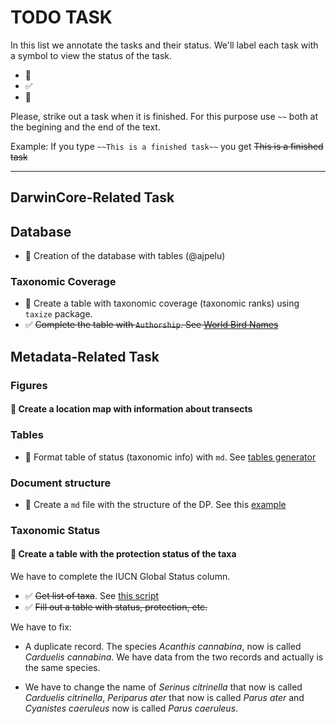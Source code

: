 # TODO TASK 

In this list we annotate the tasks and their status. We'll label each task with a symbol to view the status of the task. 

* :red_circle: 
* :white_check_mark:
* :large_orange_diamond:

Please, strike out a task when it is finished. For this purpose use `~~` both at the begining and the end of the text. 

Example: If you type `~~This is a finished task~~` you get ~~This is a finished task~~

--- 

## DarwinCore-Related Task 
## Database   
* :red_circle: Creation of the database with tables (@ajpelu)

### Taxonomic Coverage 
* :red_circle: Create a table with taxonomic coverage (taxonomic ranks) using `taxize` package. 
* :white_check_mark: ~~Complete the table with `Authorship`. See [World Bird Names](http://www.worldbirdnames.org)~~


## Metadata-Related Task
### Figures 
#### :red_circle: Create a location map with information about transects 

### Tables 

* :red_circle: Format table of status (taxonomic info) with `md`. See [tables generator](http://www.tablesgenerator.com/markdown_tables)

### Document structure 
* :red_circle: Create a `md` file with the structure of the DP. See this [example](https://github.com/peterdesmet/vascan-data-paper/blob/master/paper.md) 

### Taxonomic Status
#### :large_orange_diamond: Create a table with the protection status of the taxa
We have to complete the IUCN Global Status column.
* :white_check_mark: ~~Get list of taxa~~. See [this script](https://github.com/ajpelu/dp_dispersantes/blob/master/script/get_taxalist.md)
* :white_check_mark: ~~Fill out a table with status, protection, etc.~~ 

We have to fix:
* A duplicate record. The species *Acanthis cannabina*, now is called *Carduelis cannabina*. We have data from the two records and actually is the same species.

* We have to change the name of *Serinus citrinella* that now is called *Carduelis citrinella*, *Periparus ater* that now is called *Parus ater* and *Cyanistes caeruleus* now is called *Parus caeruleus*.


